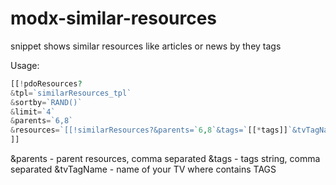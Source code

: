 modx-similar-resources
======================

snippet shows similar resources like articles or news by they tags


Usage:
```php
[[!pdoResources?
&tpl=`similarResources_tpl`
&sortby=`RAND()`
&limit=`4`
&parents=`6,8`
&resources=`[[!similarResources?&parents=`6,8`&tags=`[[*tags]]`&tvTagName=`tags`]]`
]]
```
&parents - parent resources, comma separated
&tags - tags string, comma separated
&tvTagName - name of your TV where contains TAGS
